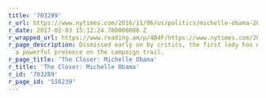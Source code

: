```yaml
---
title: '703289'
r_url: https://www.nytimes.com/2016/11/06/us/politics/michelle-obama-2016-presidential-election-first-lady.html
r_date: 2017-02-03 15:12:24.780000000 Z
r_wrapped_url: https://www.reading.am/p/4B4F/https://www.nytimes.com/2016/11/06/us/politics/michelle-obama-2016-presidential-election-first-lady.html
r_page_description: Dismissed early on by critics, the first lady has evolved into
  a powerful presence on the campaign trail.
r_page_title: 'The Closer: Michelle Obama'
r_title: 'The Closer: Michelle Obama'
r_id: '703289'
r_page_id: '516239'
---
```


